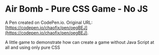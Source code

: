 # Air Bomb - Pure CSS Game - No JS

A Pen created on CodePen.io. Original URL: [https://codepen.io/chaofix/pen/oegBEJ](https://codepen.io/chaofix/pen/oegBEJ).

A little game to demonstrate how can create a game without Java Script at all and using only pure CSS


